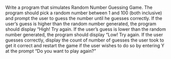 Write a program that simulates Random Number Guessing Game. The program should pick a
random number between 1 and 100 (both inclusive) and prompt the user to guess the number until he guesses
correctly. If the user’s guess is higher than the random number generated, the program should display “High!
Try again. If the user’s guess is lower than the random number generated, the program should display “Low! Try
again.
If the user guesses correctly, display the count of number of guesses the user took to get it correct and restart
the game if the user wishes to do so by entering Y at the prompt “Do you want to play again?”

